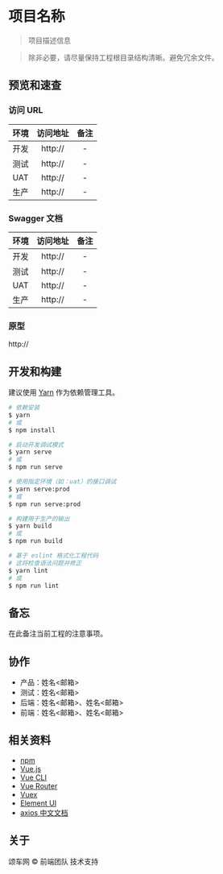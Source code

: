 # 项目名称

> 项目描述信息

> 除非必要，请尽量保持工程根目录结构清晰。避免冗余文件。

## 预览和速查

### 访问 URL

|环境|访问地址|备注|
|:---:|:---:|:---:|
|开发|http://|-|
|测试|http://|-|
|UAT|http://|-|
|生产|http://|-|

### Swagger 文档

|环境|访问地址|备注|
|:---:|:---:|:---:|
|开发|http://|-|
|测试|http://|-|
|UAT|http://|-|
|生产|http://|-|

### 原型

http://

## 开发和构建

建议使用 [Yarn](https://yarn.bootcss.com/) 作为依赖管理工具。

```bash
# 依赖安装
$ yarn
# 或
$ npm install

# 启动开发调试模式
$ yarn serve
# 或
$ npm run serve

# 使用指定环境（如：uat）的接口调试
$ yarn serve:prod
# 或
$ npm run serve:prod

# 构建用于生产的输出
$ yarn build
# 或
$ npm run build

# 基于 eslint 格式化工程代码
# 这将检查语法问题并修正
$ yarn lint
# 或
$ npm run lint
```

## 备忘

在此备注当前工程的注意事项。

## 协作

- 产品：姓名<邮箱>
- 测试：姓名<邮箱>
- 后端：姓名<邮箱>、姓名<邮箱>
- 前端：姓名<邮箱>、姓名<邮箱>

## 相关资料

- [npm](https://www.npmjs.com/)
- [Vue.js](https://cn.vuejs.org/)
- [Vue CLI](https://cli.vuejs.org/zh/)
- [Vue Router](https://router.vuejs.org/zh/)
- [Vuex](https://vuex.vuejs.org/zh/)
- [Element UI](https://element.eleme.cn/2.14/)
- [axios 中文文档](http://www.axios-js.com/zh-cn/docs/)

## 关于

颂车网 © 前端团队 技术支持
